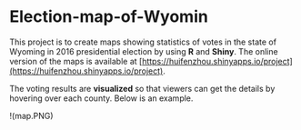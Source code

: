 # Election-map-of-Wyomin
This project is to create maps showing statistics of votes in the state of Wyoming in 2016 presidential election by using **R** and **Shiny**. The online version of the maps is available at [https://huifenzhou.shinyapps.io/project](https://huifenzhou.shinyapps.io/project).

The voting results are **visualized** so that viewers can get the details by hovering over each county. Below is an example.

!(map.PNG)
